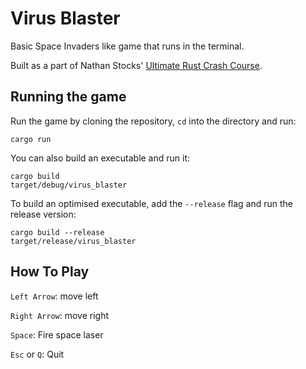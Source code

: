 # Virus Blaster

Basic Space Invaders like game that runs in the terminal.

Built as a part of Nathan Stocks' [Ultimate Rust Crash Course](https://www.udemy.com/course/ultimate-rust-crash-course/).


## Running the game
Run the game by cloning the repository, `cd` into the directory and run:
```shell
cargo run
```
You can also build an executable and run it:
```shell
cargo build
target/debug/virus_blaster
```
To build an optimised executable, add the `--release` flag and run the release version:
```shell
cargo build --release
target/release/virus_blaster
```

## How To Play
`Left Arrow`: move left

`Right Arrow`: move right

`Space`: Fire space laser

`Esc` or `Q`: Quit